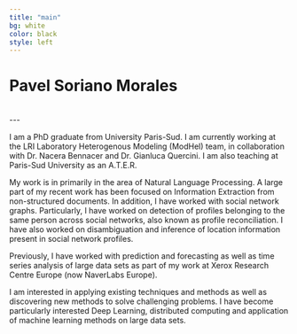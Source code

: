 ```yaml
---
title: "main"
bg: white
color: black
style: left
---
```


# Pavel Soriano Morales
<div style="text-align:center">
<a href="https://github.com/emghufran"><i class="fa fa-github fa-3x"></i></a>&nbsp;&nbsp;   
<a href="https://www.linkedin.com/in/emghufran/"><i class="fa fa-linkedin fa-3x"></i></a>&nbsp;&nbsp;
<a href="mailto:emghufran@gmail.com"><i class="fa fa-envelope fa-3x"></i></a>&nbsp;&nbsp;
<a href="mailto:ghufran@lri.fr"><i class="fa fa-envelope fa-3x"></i></a>&nbsp;&nbsp;
<a href="mailto:mohammad.ghufran@u-psud.fr"><i class="fa fa-envelope fa-3x"></i></a>&nbsp;&nbsp;
</div>
---

I am a PhD graduate from University Paris-Sud. I am currently working at the LRI Laboratory Heterogenous Modeling (ModHel) team, in collaboration with Dr. Nacera Bennacer and Dr. Gianluca Quercini. I am also teaching at Paris-Sud University as an A.T.E.R. 

My work is in primarily in the area of Natural Language Processing. A large part of my recent work has been focused on Information Extraction from non-structured documents. In addition, I have worked with social network graphs. Particularly, I have worked on detection of profiles belonging to the same person across social networks, also known as profile reconciliation. I have also worked on disambiguation and inference of location information present in social network profiles. 

Previously, I have worked with prediction and forecasting as well as time series analysis of large data sets as part of my work at Xerox Research Centre Europe (now NaverLabs Europe). 

I am interested in applying existing techniques and methods as well as discovering new methods to solve challenging problems. I have become particularly interested Deep Learning, distributed computing and application of machine learning methods on large data sets. 


